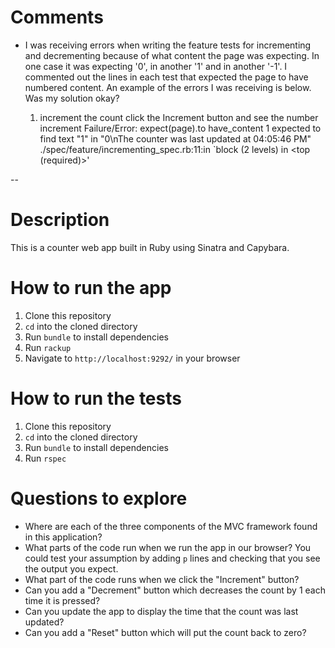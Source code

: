 # Comments 
- I was receiving errors when writing the feature tests for incrementing and decrementing because of what content the page was expecting. In one case it was expecting '0', in another '1' and in another '-1'. I commented out the lines in each test that expected the page to have numbered content. An example of the errors I was receiving is below. Was my solution okay? 


  1) increment the count click the Increment button and see the number increment
     Failure/Error: expect(page).to have_content 1
       expected to find text "1" in "0\nThe counter was last updated at 04:05:46 PM"
     ./spec/feature/incrementing_spec.rb:11:in `block (2 levels) in <top (required)>'


--

# Description
This is a counter web app built in Ruby using Sinatra and Capybara.

# How to run the app
1. Clone this repository
2. `cd` into the cloned directory
3. Run `bundle` to install dependencies
4. Run `rackup`
5. Navigate to `http://localhost:9292/` in your browser

# How to run the tests
1. Clone this repository
2. `cd` into the cloned directory
3. Run `bundle` to install dependencies
4. Run `rspec`

# Questions to explore
* Where are each of the three components of the MVC framework found in this application?
* What parts of the code run when we run the app in our browser? You could test your assumption by adding `p` lines and checking that you see the output you expect.
* What part of the code runs when we click the "Increment" button?
* Can you add a "Decrement" button which decreases the count by 1 each time it is pressed?
* Can you update the app to display the time that the count was last updated?
* Can you add a "Reset" button which will put the count back to zero?
